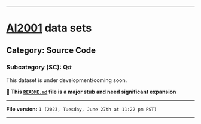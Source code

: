 
***

# [AI2001](https://github.com/seanpm2001/AI2001/) data sets

## Category: Source Code

### Subcategory (SC): Q#

This dataset is under development/coming soon.

**🌱️ This [`README.md`](/README.md) file is a major stub and need significant expansion**

***

**File version:** `1 (2023, Tuesday, June 27th at 11:22 pm PST)`

***
